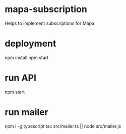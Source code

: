 # mapa-subscription
Helps to implement subscriptions for Mapa

# deployment

npm install
npm start

# run API
npm start


# run mailer

npm i -g typescript
tsc src/mailer.ts || node src/mailer.js

